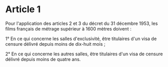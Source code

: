 # Article 1

Pour l'application des articles 2 et 3 du décret du 31 décembre 1953, les films français de métrage supérieur à 1600 mètres doivent :

1° En ce qui concerne les salles d'exclusivité, être titulaires d'un visa de censure délivré depuis moins de dix-huit mois ;

2° En ce qui concerne les autres salles, être titulaires d'un visa de censure délivré depuis moins de quatre ans.

